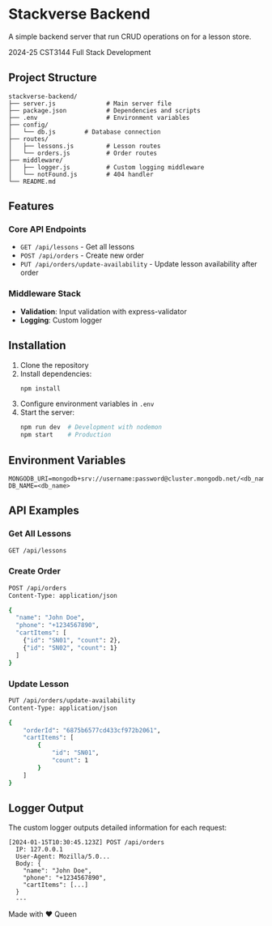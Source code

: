 # Stackverse Backend
A simple backend server that run CRUD operations on for a lesson store.

2024-25 CST3144 Full Stack Development

## Project Structure

```
stackverse-backend/
├── server.js              # Main server file
├── package.json           # Dependencies and scripts
├── .env                   # Environment variables
├── config/
│   └── db.js        # Database connection
├── routes/
│   ├── lessons.js         # Lesson routes
│   └── orders.js          # Order routes
├── middleware/
│   ├── logger.js          # Custom logging middleware
│   └── notFound.js        # 404 handler
└── README.md
```

## Features

### Core API Endpoints
- `GET /api/lessons` - Get all lessons
- `POST /api/orders` - Create new order
- `PUT /api/orders/update-availability` - Update lesson availability after order

### Middleware Stack
- **Validation**: Input validation with express-validator
- **Logging**: Custom logger

## Installation

1. Clone the repository
2. Install dependencies:
   ```bash
   npm install
   ```
3. Configure environment variables in `.env`
4. Start the server:
   ```bash
   npm run dev  # Development with nodemon
   npm start    # Production
   ```

## Environment Variables

```env
MONGODB_URI=mongodb+srv://username:password@cluster.mongodb.net/<db_name>
DB_NAME=<db_name>
```

## API Examples

### Get All Lessons
```bash
GET /api/lessons
```

### Create Order
```bash
POST /api/orders
Content-Type: application/json

{
  "name": "John Doe",
  "phone": "+1234567890",
  "cartItems": [
    {"id": "SN01", "count": 2},
    {"id": "SN02", "count": 1}
  ]
}
```

### Update Lesson
```bash
PUT /api/orders/update-availability
Content-Type: application/json

{
    "orderId": "6875b6577cd433cf972b2061",
    "cartItems": [
        {
            "id": "SN01",
            "count": 1
        }
    ]
}
```


## Logger Output

The custom logger outputs detailed information for each request:

```
[2024-01-15T10:30:45.123Z] POST /api/orders
  IP: 127.0.0.1
  User-Agent: Mozilla/5.0...
  Body: {
    "name": "John Doe",
    "phone": "+1234567890",
    "cartItems": [...]
  }
  ---
```

Made with ❤️ Queen